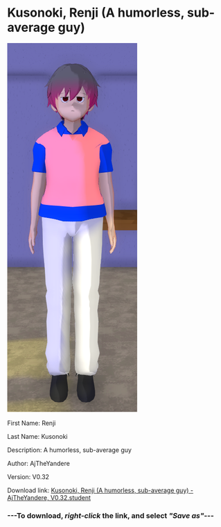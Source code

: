 # Kusonoki, Renji (A humorless, sub-average guy)

<img src = "https://raw.githubusercontent.com/Arbiter1223/Daigaku-Gurashi-Custom-Students/master/Students/Files/Kusonoki%2C%20Renji%20(A%20humorless%2C%20sub-average%20guy).png">

First Name: Renji

Last Name: Kusonoki

Description: A humorless, sub-average guy

Author: AjTheYandere

Version: V0.32

Download link: <a href="https://raw.githubusercontent.com/Arbiter1223/Daigaku-Gurashi-Custom-Students/master/Students/Files/Kusonoki%2C%20Renji%20(A%20humorless%2C%20sub-average%20guy)%20-%20AjTheYandere%2C%20V0.32.student">Kusonoki, Renji (A humorless, sub-average guy) - AjTheYandere, V0.32.student</a>

### ---**To download, _right-click_ the link, and select _"Save as"_**---
